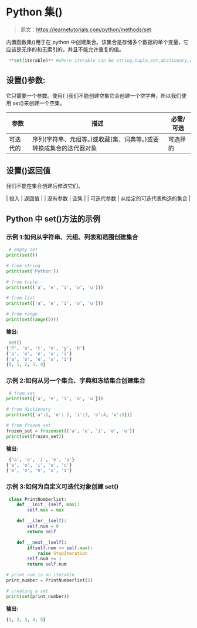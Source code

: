 # Python 集()

> 原文：<https://learnetutorials.com/python/methods/set>

内置函数集()用于在 python 中创建集合。该集合是存储多个数据的单个变量，它应该是无序的和无索引的，并且不能允许重复的值。

```py
 **set(iterable)** #where iterable can be string,tuple,set,dictionary,etc 

```

## 设置()参数:

它只需要一个参数。使用{ }我们不能创建空集它会创建一个空字典，所以我们使用 set()来创建一个空集。

| 参数 | 描述 | 必需/可选 |
| --- | --- | --- |
| 可迭代的 | 序列(字符串、元组等。)或收藏(集、词典等。)或要转换成集合的迭代器对象 | 可选择的 |

## 设置()返回值

我们不能在集合创建后修改它们。

| 投入 | 返回值 |
| 没有参数 | 空集 |
| 可迭代参数 | 从给定的可迭代表构造的集合 |

## Python 中 set()方法的示例

### 示例 1:如何从字符串、元组、列表和范围创建集合

```py
 # empty set
print(set())

# from string
print(set('Python'))

# from tuple
print(set(('a', 'e', 'i', 'o', 'u')))

# from list
print(set(['a', 'e', 'i', 'o', 'u']))

# from range
print(set(range(5))) 

```

**输出:**

```py
 set()
{'P', 'o', 't', 'n', 'y', 'h'}
{'a', 'o', 'e', 'u', 'i'}
{'a', 'o', 'e', 'u', 'i'}
{0, 1, 2, 3, 4} 
```

### 示例 2:如何从另一个集合、字典和冻结集合创建集合

```py
 # from set
print(set({'a', 'e', 'i', 'o', 'u'}))

# from dictionary
print(set({'a':1, 'e': 2, 'i':3, 'o':4, 'u':5}))

# from frozen set
frozen_set = frozenset(('a', 'e', 'i', 'o', 'u'))
print(set(frozen_set)) 

```

**输出:**

```py
 {'a', 'o', 'i', 'e', 'u'}
{'a', 'o', 'i', 'e', 'u'}
{'a', 'o', 'e', 'u', 'i'} 
```

### 示例 3:如何为自定义可迭代对象创建 set()

```py
 class PrintNumberlist:
    def __init__(self, max):
        self.max = max

    def __iter__(self):
        self.num = 0
        return self

    def __next__(self):
        if(self.num >= self.max):
            raise StopIteration
        self.num += 1
        return self.num

# print_num is an iterable
print_number = PrintNumberlist(5)

# creating a set
print(set(print_number)) 

```

**输出:**

```py
{1, 2, 3, 4, 5} 
```